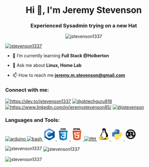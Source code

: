 <h1 align="center">Hi 👋, I'm Jeremy Stevenson</h1>
<h3 align="center">Experienced Sysadmin trying on a new Hat</h3>

<p align="center"> <img src="https://github-profile-trophy.vercel.app/?username=ryo-ma&theme=onedark
" alt="jstevenson1337" /> </p>

<p align="left"> <a href="https://github.com/ryo-ma/github-profile-trophy"><img src="https://github-profile-trophy.vercel.app/?username=jstevenson1337" alt="jstevenson1337" /></a> </p>

- 🌱 I’m currently learning **Full Stack @Holberton**

- 💬 Ask me about **Linux, Home Lab**

- 📫 How to reach me **jeremy.m.stevenson@gmail.com**

<h3 align="left">Connect with me:</h3>
<p align="left">

<a href="https://dev.to/https://dev.to/jstevenson1337" target="blank"><img align="center" src="https://raw.githubusercontent.com/rahuldkjain/github-profile-readme-generator/master/src/images/icons/Social/devto.svg" alt="https://dev.to/jstevenson1337" height="30" width="40" /></a>
<a href="https://twitter.com/@oktechguru918" target="blank"><img align="center" src="https://raw.githubusercontent.com/rahuldkjain/github-profile-readme-generator/master/src/images/icons/Social/twitter.svg" alt="@oktechguru918" height="30" width="40" /></a>
<a href="https://linkedin.com/in/https://www.linkedin.com/in/jeremystevenson85/" target="blank"><img align="center" src="https://raw.githubusercontent.com/rahuldkjain/github-profile-readme-generator/master/src/images/icons/Social/linked-in-alt.svg" alt="https://www.linkedin.com/in/jeremystevenson85/" height="30" width="40" /></a>
<a href="https://hashnode.com/@jstevenson" target="blank"><img align="center" src="https://raw.githubusercontent.com/rahuldkjain/github-profile-readme-generator/master/src/images/icons/Social/hashnode.svg" alt="@jstevenson" height="30" width="40" /></a>
</p>

<h3 align="left">Languages and Tools:</h3>
<p align="left"> <a href="https://www.arduino.cc/" target="_blank" rel="noreferrer"> <img src="https://cdn.worldvectorlogo.com/logos/arduino-1.svg" alt="arduino" width="40" height="40"/> </a> <a href="https://www.gnu.org/software/bash/" target="_blank" rel="noreferrer"> <img src="https://www.vectorlogo.zone/logos/gnu_bash/gnu_bash-icon.svg" alt="bash" width="40" height="40"/> </a> <a href="https://www.cprogramming.com/" target="_blank" rel="noreferrer"> <img src="https://raw.githubusercontent.com/devicons/devicon/master/icons/c/c-original.svg" alt="c" width="40" height="40"/> </a> <a href="https://www.w3schools.com/css/" target="_blank" rel="noreferrer"> <img src="https://raw.githubusercontent.com/devicons/devicon/master/icons/css3/css3-original-wordmark.svg" alt="css3" width="40" height="40"/> </a> <a href="https://www.w3.org/html/" target="_blank" rel="noreferrer"> <img src="https://raw.githubusercontent.com/devicons/devicon/master/icons/html5/html5-original-wordmark.svg" alt="html5" width="40" height="40"/> </a> <a href="https://ifttt.com/" target="_blank" rel="noreferrer"> <img src="https://www.vectorlogo.zone/logos/ifttt/ifttt-ar21.svg" alt="ifttt" width="40" height="40"/> </a> <a href="https://www.linux.org/" target="_blank" rel="noreferrer"> <img src="https://raw.githubusercontent.com/devicons/devicon/master/icons/linux/linux-original.svg" alt="linux" width="40" height="40"/> </a> <a href="https://www.python.org" target="_blank" rel="noreferrer"> <img src="https://raw.githubusercontent.com/devicons/devicon/master/icons/python/python-original.svg" alt="python" width="40" height="40"/> </a> <a href="https://www.rust-lang.org" target="_blank" rel="noreferrer"> <img src="https://raw.githubusercontent.com/devicons/devicon/master/icons/rust/rust-plain.svg" alt="rust" width="40" height="40"/> </a> </p>

<p><img align="left" src="https://github-readme-stats.vercel.app/api/top-langs?username=jstevenson1337&show_icons=true&locale=en&layout=compact" alt="jstevenson1337" /></p>

<p>&nbsp;<img align="center" src="https://github-readme-stats.vercel.app/api?username=jstevenson1337&show_icons=true&locale=en" alt="jstevenson1337" /></p>

<p><img align="center" src="https://github-readme-streak-stats.herokuapp.com/?user=jstevenson1337&" alt="jstevenson1337" /></p>
